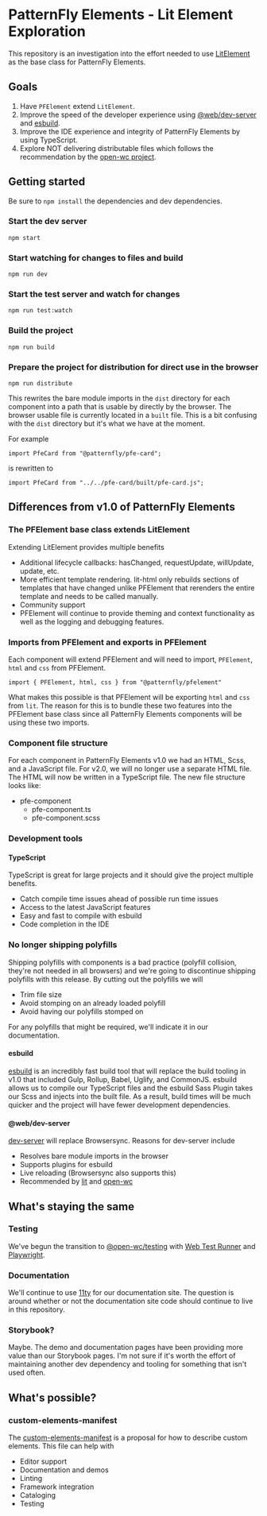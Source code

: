 # PatternFly Elements - Lit Element Exploration

This repository is an investigation into the effort needed to use [LitElement](https://lit.dev) as the base class for PatternFly Elements. 

## Goals
1. Have `PFElement` extend `LitElement`.
2. Improve the speed of the developer experience using [@web/dev-server](https://github.com/modernweb-dev/web/tree/master/packages/dev-server) and [esbuild](https://esbuild.github.io/).
3. Improve the IDE experience and integrity of PatternFly Elements by using TypeScript.
4. Explore NOT delivering distributable files which follows the recommendation by the [open-wc project](https://open-wc.org/docs/building/overview/).

## Getting started
Be sure to `npm install` the dependencies and dev dependencies.

### Start the dev server
```
npm start
```

### Start watching for changes to files and build
```
npm run dev
```

### Start the test server and watch for changes
```
npm run test:watch
```

### Build the project
```
npm run build
```

### Prepare the project for distribution for direct use in the browser
```
npm run distribute
```

This rewrites the bare module imports in the `dist` directory for each component into a path that is usable by directly by the browser. The browser usable file is currently located in a `built` file. This is a bit confusing with the `dist` directory but it's what we have at the moment.

For example
```
import PfeCard from "@patternfly/pfe-card";
```

is rewritten to
```
import PfeCard from "../../pfe-card/built/pfe-card.js";
```

## Differences from v1.0 of PatternFly Elements
### The PFElement base class extends LitElement
Extending LitElement provides multiple benefits
- Additional lifecycle callbacks: hasChanged, requestUpdate, willUpdate, update, etc.
- More efficient template rendering. lit-html only rebuilds sections of templates that have changed unlike PFElement that rerenders the entire template and needs to be called manually.
- Community support
- PFElement will continue to provide theming and context functionality as well as the logging and debugging features.

### Imports from PFElement and exports in PFElement
Each component will extend PFElement and will need to import, `PFElement`, `html` and `css` from PFElement.
```
import { PFElement, html, css } from "@patternfly/pfelement"
```

What makes this possible is that PFElement will be exporting `html` and `css` from `lit`. The reason for this is to bundle these two features into the PFElement base class since all PatternFly Elements components will be using these two imports.

### Component file structure
For each component in PatternFly Elements v1.0 we had an HTML, Scss, and a JavaScript file. For v2.0, we will no longer use a separate HTML file. The HTML will now be written in a TypeScript file. The new file structure looks like:
- pfe-component
  - pfe-component.ts
  - pfe-component.scss

### Development tools
#### TypeScript
TypeScript is great for large projects and it should give the project multiple benefits.
- Catch compile time issues ahead of possible run time issues
- Access to the latest JavaScript features
- Easy and fast to compile with esbuild
- Code completion in the IDE

### No longer shipping polyfills
Shipping polyfills with components is a bad practice (polyfill collision, they're not needed in all browsers) and we're going to discontinue shipping polyfills with this release. By cutting out the polyfills we will
- Trim file size
- Avoid stomping on an already loaded polyfill
- Avoid having our polyfills stomped on

For any polyfills that might be required, we'll indicate it in our documentation.

#### esbuild
[esbuild](https://esbuild.github.io/) is an incredibly fast build tool that will replace the build tooling in v1.0 that included Gulp, Rollup, Babel, Uglify, and CommonJS. esbuild allows us to compile our TypeScript files and the esbuild Sass Plugin takes our Scss and injects into the built file. As a result, build times will be much quicker and the project will have fewer development dependencies.

#### @web/dev-server
[dev-server](https://modern-web.dev/docs/dev-server/overview/) will replace Browsersync. Reasons for dev-server include
- Resolves bare module imports in the browser
- Supports plugins for esbuild
- Live reloading (Browsersync also supports this)
- Recommended by [lit](https://lit.dev/) and [open-wc](https://open-wc.org/)

## What's staying the same
### Testing
We've begun the transition to [@open-wc/testing](https://open-wc.org/docs/testing/testing-package/) with [Web Test Runner](https://modern-web.dev/docs/test-runner/overview/) and [Playwright](https://modern-web.dev/docs/test-runner/browser-launchers/playwright/).

### Documentation
We'll continue to use [11ty](https://11ty.dev) for our documentation site. The question is around whether or not the documentation site code should continue to live in this repository.

### Storybook?
Maybe. The demo and documentation pages have been providing more value than our Storybook pages. I'm not sure if it's worth the effort of maintaining another dev dependency and tooling for something that isn't used often.

## What's possible?
### custom-elements-manifest
The [custom-elements-manifest](https://github.com/webcomponents/custom-elements-manifest) is a proposal for how to describe custom elements. This file can help with
- Editor support
- Documentation and demos
- Linting
- Framework integration
- Cataloging
- Testing